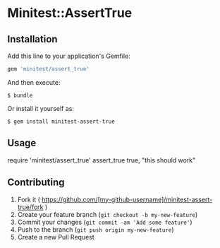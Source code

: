 # Minitest::AssertTrue

## Installation

Add this line to your application's Gemfile:

```ruby
gem 'minitest/assert_true'
```

And then execute:

    $ bundle

Or install it yourself as:

    $ gem install minitest-assert-true

## Usage

require 'minitest/assert_true'
assert_true true, "this should work"

## Contributing

1. Fork it ( https://github.com/[my-github-username]/minitest-assert-true/fork )
2. Create your feature branch (`git checkout -b my-new-feature`)
3. Commit your changes (`git commit -am 'Add some feature'`)
4. Push to the branch (`git push origin my-new-feature`)
5. Create a new Pull Request
